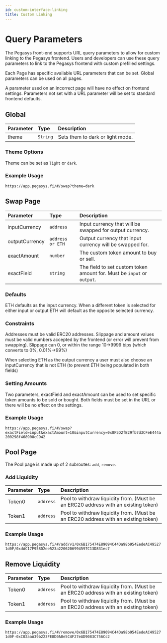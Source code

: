```yaml
---
id: custom-interface-linking
title: Custom Linking
---
```


# Query Parameters

The Pegasys front-end supports URL query parameters to allow for custom linking to the Pegasys frontend. Users and developers can use these query parameters to link to the Pegasys frontend with custom prefilled settings.

Each Page has specific available URL parameters that can be set. Global parameters can be used on all pages.

A parameter used on an incorrect page will have no effect on frontend settings. Parameters not set with a URL parameter will be set to standard frontend defaults.

## Global

| Parameter | Type     | Description                      |
| :-------- | :------- | :------------------------------- |
| theme     | `String` | Sets them to dark or light mode. |

### Theme Options

Theme can be set as `light` or `dark`.

### Example Usage

`https://app.pegasys.fi/#/swap?theme=dark`

## Swap Page

| Parameter      | Type             | Description                                                            |
| :------------- | :--------------- | :--------------------------------------------------------------------- |
| inputCurrency  | `address`        | Input currency that will be swapped for output currency.               |
| outputCurrency | `address or ETH` | Output currency that input currency will be swapped for.               |
| exactAmount    | `number`         | The custom token amount to buy or sell.                                |
| exactField     | `string`         | The field to set custom token amount for. Must be `input` or `output`. |

### Defaults

ETH defaults as the input currency. When a different token is selected for either input or output ETH will default as the opposite selected currency.

### Constraints

Addresses must be valid ERC20 addresses. Slippage and amount values must be valid numbers accepted by the frontend \(or error will prevent from swapping\). Slippage can 0, or within the range 10-&gt;9999 bips \(which converts to 0%, 0.01%-&gt;99%\)

When selecting ETH as the output currency a user must also choose an inputCurrency that is not ETH \(to prevent ETH being populated in both fields\)

### Setting Amounts

Two parameters, exactField and exactAmount can be used to set specific token amounts to be sold or bought. Both fields must be set in the URL or there will be no effect on the settings.

### Example Usage

`https://app.pegasys.fi/#/swap?exactField=input&exactAmount=10&inputCurrency=0x0F5D2fB29fb7d3CFeE444a200298f468908cC942`

## Pool Page

The Pool page is made up of 2 subroutes: `add`, `remove`.

### Add Liquidity

| Parameter | Type      | Description                                                                          |
| :-------- | :-------- | :----------------------------------------------------------------------------------- |
| Token0    | `address` | Pool to withdraw liquidity from. \(Must be an ERC20 address with an existing token\) |
| Token1    | `address` | Pool to withdraw liquidity from. \(Must be an ERC20 address with an existing token\) |

### Example Usage

`https://app.pegasys.fi/#/add/v1/0x6B175474E89094C44Da98b954EedeAC495271d0F/0xdAC17F958D2ee523a2206206994597C13D831ec7`

## Remove Liquidity

| Parameter | Type      | Description                                                                          |
| :-------- | :-------- | :----------------------------------------------------------------------------------- |
| Token0    | `address` | Pool to withdraw liquidity from. \(Must be an ERC20 address with an existing token\) |
| Token1    | `address` | Pool to withdraw liquidity from. \(Must be an ERC20 address with an existing token\) |

### Example Usage

`https://app.pegasys.fi/#/remove/0x6B175474E89094C44Da98b954EedeAC495271d0F-0xC02aaA39b223FE8D0A0e5C4F27eAD9083C756Cc2`
